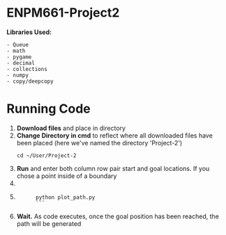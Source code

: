 # ENPM661-Project2

**Libraries Used:**  

```
- Queue
- math
- pygame
- decimal
- collections
- numpy  
- copy/deepcopy  
```

# Running Code  
1) **Download files** and place in directory
2) **Change Directory in cmd** to reflect where all downloaded files have been placed (here we've named the directory 'Project-2')
    ```
    cd ~/User/Project-2
    ```
3) **Run** and enter both column row pair start and goal locations. If you chose a point inside of a boundary 
4) 
5)   ```
           python plot_path.py
           ```
4) **Wait.** As code executes, once the goal position has been reached, the path will be generated 
